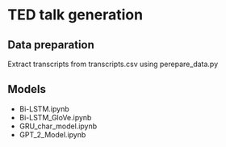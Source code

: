 # TED talk generation

## Data preparation
Extract transcripts from transcripts.csv using perepare_data.py

## Models
- Bi-LSTM.ipynb
- Bi-LSTM_GloVe.ipynb
- GRU_char_model.ipynb
- GPT_2_Model.ipynb
